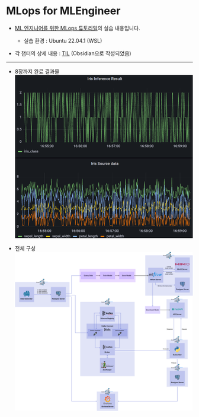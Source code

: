 # MLops for MLEngineer
- [ML 엔지니어를 위한 MLops 튜토리얼](https://mlops-for-mle.github.io/tutorial/)의 실습 내용입니다.
  - 실습 환경 : Ubuntu 22.04.1 (WSL) 

- 각 챕터의 상세 내용 : [TIL](https://github.com/dowrave/TIL/tree/main/FromObsidian/%EA%B3%B5%EB%B6%80%20%EB%A9%94%EB%AA%A8/data%20science/MLOps/mlflow%20-%20ML%EC%97%94%EC%A7%80%EB%8B%88%EC%96%B4%EB%A5%BC%20%EC%9C%84%ED%95%9C%20MLOps) (Obsidian으로 작성되었음)
---
- 8장까지 완료 결과물
 ![대시보드](dashboard.gif)

- 전체 구성
![구성도](architecture.png)
